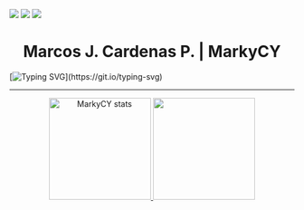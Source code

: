 <a href="https://twitter.com/MarkyCY_" target="_blank"><img src="https://img.shields.io/twitter/url?url=https%3A%2F%2Ftwitter.com%2FMarkyCY_&logo=x&label=MarkyCY_"></a>
<a href="https://www.linkedin.com/in/marcos-j-cardenas-p-717b30239/" target="_blank"><img src="https://img.shields.io/twitter/url?url=https%3A%2F%2Fwww.linkedin.com%2Fin%2Fmarcos-j-cardenas-p-717b30239%2F&logo=linkedin&label=Marcos%20J.&labelColor=81a1c1"></a>
![](https://komarev.com/ghpvc/?username=markycy&color=yellow)

<div align="center">
<h1>Marcos J. Cardenas P. | MarkyCY</h1>
</div>

[![Typing SVG](https://readme-typing-svg.herokuapp.com/?color=88c0d0&size=35&center=true&vCenter=true&width=1000&lines=Welcome+to+my+GitHub!;I'm+a+Backend+Dev+focused+on+performance+and+security;Let's+build+something+amazing+together!)](https://git.io/typing-svg)

<hr>
<p align="center">
<a href="https://github.com/MarkyCY">
  <img height="180em" src="https://github-readme-stats.vercel.app/api?username=markycy&show_icons=true&hide_border=true&theme=nord&locale=en" alt="MarkyCY stats">
  <img height="180em" src="https://github-readme-stats.vercel.app/api/top-langs/?username=markycy&layout=compact&hide_border=true&theme=nord">
</a>
</p>
<!--
**MarkyCY/MarkyCY** is a ✨ _special_ ✨ repository because its `README.md` (this file) appears on your GitHub profile.

Here are some ideas to get you started:

- 🔭 I’m currently working on ...
- 🌱 I’m currently learning ...
- 👯 I’m looking to collaborate on ...
- 🤔 I’m looking for help with ...
- 💬 Ask me about ...
- 📫 How to reach me: ...
- 😄 Pronouns: ...
- ⚡ Fun fact: ...
-->
